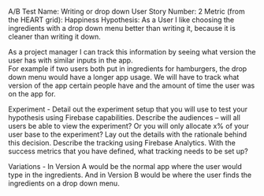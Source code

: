 

A/B Test Name: Writing or drop down
User Story Number: 2
Metric (from the HEART grid): Happiness
Hypothesis:
As a User I like choosing the ingredients with a drop down menu better than writing it, because it is cleaner than writing it down.

As a project manager I can track this information by seeing what version the user has with similar inputs in the app.  
For example if two users both put in ingredients for hamburgers, the drop down menu would have a longer app usage. 
We will have to track what version of the app certain people have and the amount of time the user was on the app for.



Experiment - Detail out the experiment setup that you will use to test your hypothesis using Firebase capabilities. 
Describe the audiences – will all users be able to view the experiment? Or you will only allocate x% of your user base to the experiment? Lay out the details with the rationale behind this decision. Describe the tracking using Firebase Analytics. With the success metrics that you have defined, what tracking needs to be set up? 

Variations - In Version A would be the normal app where the user would type in the ingredients.  And in Version B would be where the user finds the ingredients on a drop down menu.



